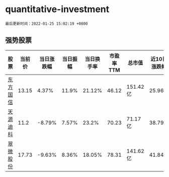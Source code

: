 # quantitative-investment

`最后更新时间：2022-01-25 15:02:19 +0800`

## 强势股票

|股票|当前价|当日涨跌幅|当日振幅|当日换手率|市盈率TTM|总市值|近10日涨跌幅|
|----|----|----|----|----|----|----|----|
|[东方国信](https://xueqiu.com/S/SZ300166)|13.15|4.37%|11.9%|21.12%|46.12|151.42亿|25.96%|
|[天源迪科](https://xueqiu.com/S/SZ300047)|11.2|-8.79%|7.57%|23.2%|70.23|71.17亿|38.79%|
|[翠微股份](https://xueqiu.com/S/SH603123)|17.73|-9.63%|8.36%|18.05%|78.31|141.62亿|41.84%|
